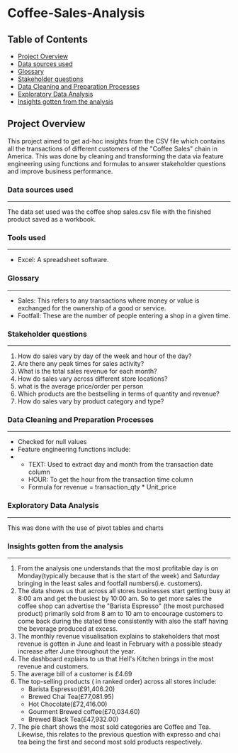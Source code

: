 # Coffee-Sales-Analysis
## Table of Contents
- [Project Overview](#project-overview)
- [Data sources used](#data-sources-used)
- [Glossary](#glossary)
- [Stakeholder questions](#stakeholder-questions)
- [Data Cleaning and Preparation Processes](#data-cleaning-and-preparation-processes)
- [Exploratory Data Analysis](#exploratory-data-analysis)
- [Insights gotten from the analysis](#insights-gotten-from-the-analysis)

## Project Overview
This project aimed to get ad-hoc insights from the CSV file which contains all the transactions of different customers of the "Coffee Sales" chain in America. This was done by cleaning and transforming the data via feature engineering using functions and formulas to answer stakeholder questions and improve business performance.
### Data sources used
---
The data set used was the coffee shop sales.csv file with the finished product saved as a workbook.
### Tools used
---
- Excel: A spreadsheet software.
### Glossary
---
- Sales: This refers to any transactions where money or value is exchanged for the ownership of a good or service.
- Footfall: These are the number of people entering a shop in a given time.
### Stakeholder questions
---
1. How do sales vary by day of the
week and hour of the day?
2. Are there any peak times for sales
activity?
3. What is the total sales revenue for
each month?
4. How do sales vary across different
store locations?
5. what is the average price/order
per person
6. Which products are the bestselling in terms of quantity and
revenue?
7. How do sales vary by product
category and type?
### Data Cleaning and Preparation Processes
---
- Checked for null values
- Feature engineering  functions include:
- - TEXT: Used to extract day and month from the transaction date column
  - HOUR: To get the hour from the transaction time column
  - Formula for revenue = transaction_qty * Unit_price
### Exploratory Data Analysis
---
This was done with the use of pivot tables and charts 
### Insights gotten from the analysis
---
1. From the analysis one understands that the  most profitable day is on Monday(typically because that is the start of the week) and Saturday bringing in the least sales and footfall numbers(i.e. customers).
2. The data shows us that across all stores businesses start getting busy at 8:00 am and get the busiest by 10:00 am. So to get more sales the coffee shop can advertise the "Barista Espresso" (the most purchased product) primarily sold from 8 am to 10 am to encourage customers to  come back during the stated time consistently with also the staff having the beverage produced at excess.
3. The monthly revenue visualisation explains to stakeholders that most revenue is gotten in June and least in February with a possible steady increase after June throughout the year.
4. The dashboard explains to us that Hell's Kitchen brings in the most revenue and customers.
5. The average bill of a customer is £4.69
6. The top-selling products ( in ranked order) across all stores include:
   - Barista Espresso(£91,406.20)
   - Brewed Chai Tea(£77,081.95)
   - Hot Chocolate(£72,416.00)
   - Gourment Brewed coffee(£70,034.60)
   - Brewed Black Tea(£47,932.00)
7. The pie chart shows the most sold categories are Coffee and Tea. Likewise, this relates to the previous question with expresso and chai tea being the first and second most sold products respectively.
   


  







